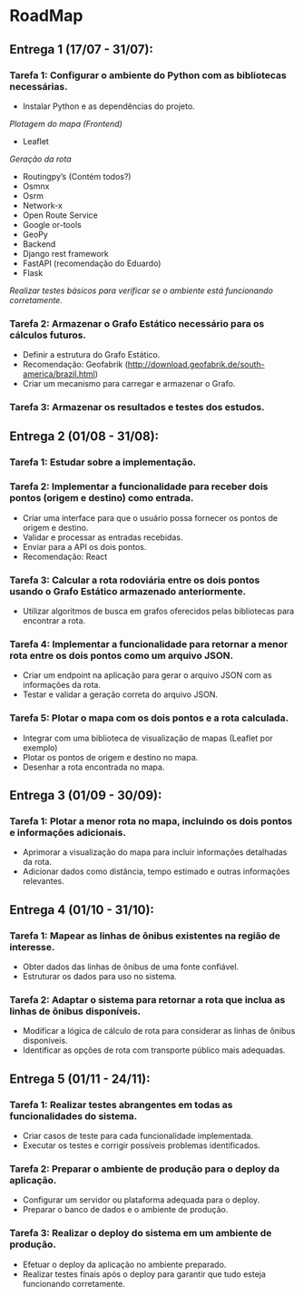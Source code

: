 # RoadMap

## Entrega 1 (17/07 - 31/07):

### Tarefa 1: Configurar o ambiente do Python com as bibliotecas necessárias.

- Instalar Python e as dependências do projeto.

*Plotagem do mapa (Frontend)*

- Leaflet

*Geração da rota*

- Routingpy’s (Contém todos?)
- Osmnx
- Osrm
- Network-x
- Open Route Service
- Google or-tools
- GeoPy
- Backend
- Django rest framework
- FastAPI (recomendação do Eduardo)
- Flask

*Realizar testes básicos para verificar se o ambiente está funcionando corretamente.*

### Tarefa 2: Armazenar o Grafo Estático necessário para os cálculos futuros.

- Definir a estrutura do Grafo Estático.
- Recomendação: Geofabrik (http://download.geofabrik.de/south-america/brazil.html)
- Criar um mecanismo para carregar e armazenar o Grafo.

### Tarefa 3: Armazenar os resultados e testes dos estudos.

## Entrega 2 (01/08 - 31/08):

### Tarefa 1: Estudar sobre a implementação.

### Tarefa 2: Implementar a funcionalidade para receber dois pontos (origem e destino) como entrada.

- Criar uma interface para que o usuário possa fornecer os pontos de origem e destino.
- Validar e processar as entradas recebidas.
- Enviar para a API os dois pontos.
- Recomendação: React

### Tarefa 3: Calcular a rota rodoviária entre os dois pontos usando o Grafo Estático armazenado anteriormente.

- Utilizar algoritmos de busca em grafos oferecidos pelas bibliotecas para encontrar a rota.

### Tarefa 4: Implementar a funcionalidade para retornar a menor rota entre os dois pontos como um arquivo JSON.

- Criar um endpoint na aplicação para gerar o arquivo JSON com as informações da rota.
- Testar e validar a geração correta do arquivo JSON.

### Tarefa 5: Plotar o mapa com os dois pontos e a rota calculada.

- Integrar com uma biblioteca de visualização de mapas (Leaflet por exemplo)
- Plotar os pontos de origem e destino no mapa.
- Desenhar a rota encontrada no mapa.

## Entrega 3 (01/09 - 30/09):

### Tarefa 1: Plotar a menor rota no mapa, incluindo os dois pontos e informações adicionais.

- Aprimorar a visualização do mapa para incluir informações detalhadas da rota.
- Adicionar dados como distância, tempo estimado e outras informações relevantes.

## Entrega 4 (01/10 - 31/10):

### Tarefa 1: Mapear as linhas de ônibus existentes na região de interesse.

- Obter dados das linhas de ônibus de uma fonte confiável.
- Estruturar os dados para uso no sistema.

### Tarefa 2: Adaptar o sistema para retornar a rota que inclua as linhas de ônibus disponíveis.

- Modificar a lógica de cálculo de rota para considerar as linhas de ônibus disponíveis.
- Identificar as opções de rota com transporte público mais adequadas.

## Entrega 5 (01/11 - 24/11):

### Tarefa 1: Realizar testes abrangentes em todas as funcionalidades do sistema.
- Criar casos de teste para cada funcionalidade implementada.
- Executar os testes e corrigir possíveis problemas identificados.

### Tarefa 2: Preparar o ambiente de produção para o deploy da aplicação.
- Configurar um servidor ou plataforma adequada para o deploy.
- Preparar o banco de dados e o ambiente de produção.

### Tarefa 3: Realizar o deploy do sistema em um ambiente de produção.
- Efetuar o deploy da aplicação no ambiente preparado.
- Realizar testes finais após o deploy para garantir que tudo esteja funcionando corretamente.
